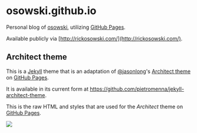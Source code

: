 # osowski.github.io

Personal blog of [osowski](https://github.com/osowski/), utilizing [GitHub Pages][3].

Available publicly via [http://rickosowski.com/](http://rickosowski.com/).

## Architect theme

This is a [Jekyll][1] theme that is an adaptation of [@jasonlong][2]'s [Architect theme][4] on [GitHub Pages][3].

It is available in its current form at https://github.com/pietromenna/jekyll-architect-theme.

This is the raw HTML and styles that are used for the *Architect* theme on [GitHub Pages](http://pages.github.com/).

![](http://cl.ly/image/1x0Q3213330G/content)

[1]: http://jekyllrb.com
[2]: https://github.com/jasonlong
[3]: http://pages.github.com/
[4]: http://github.com/jasonlong/architect-theme
